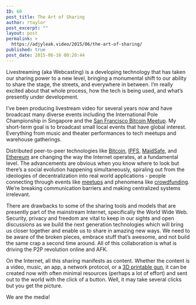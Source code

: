 ```yaml
---
ID: 60
post_title: The Art of Sharing
author: rtaylor
post_excerpt: ""
layout: post
permalink: >
  https://adjyleak.video/2015/06/the-art-of-sharing/
published: true
post_date: 2015-06-16 00:20:44
---
```

Livestreaming (aka Webcasting) is a developing technology that has taken our sharing power to a new level, bringing a monumental shift to our ability to share the stage, the streets, and everywhere in between. I’m really excited about that whole process, how the tech is being used, and what’s presently under development.

I’ve been producing livestream video for several years now and have broadcast many diverse events including the International Pole Championship in Singapore and the <a href="https://www.youtube.com/watch?v=21WcX57TFr8" target="_blank">San Francisco Bitcoin Meetup</a>. My short-term goal is to broadcast small local events that have global interest. Everything from music and theater performances to tech meetups and warehouse gatherings.

Distributed peer-to-peer technologies like <a href="http://www.coindesk.com/information/" target="_blank">Bitcoin</a>, <a href="http://ipfs.io/" target="_blank">IPFS</a>, <a href="http://maidsafe.net/" target="_blank">MaidSafe</a>, and <a href="http://ethereum.org/" target="_blank">Ethereum</a> are changing the way the Internet operates, at a fundamental level. The advancements are obvious when you know where to look but there’s a social evolution happening simultaneously, spiraling out from the ideologies of decentralization into real world applications - people connecting through events like <a href="http://www.meetup.com/" target="_blank">meetups</a> and phenomena like <a href="http://www.rollingstone.com/music/videos/amanda-palmer-addresses-crowdfunding-criticism-in-ted-talk-20130302" target="_blank">crowdfunding</a>. We’re breaking communication barriers and making centralized systems irrelevant.

There are drawbacks to some of the sharing tools and models that are presently part of the mainstream Internet, specifically the World Wide Web. Security, privacy and freedom are vital to keep in our sights and open discussions as we build the next generation technologies which will bring us closer together and enable us to share in amazing new ways. We need to be aware of the broken pieces, embrace stuff that’s awesome, and not build the same crap a second time around. All of this collaboration is what is driving the P2P revolution online and AFK.

On the Internet, all this sharing manifests as content. Whether the content is a video, music, an app, a network protocol, or a <a href="https://defdist.org/" target="_blank">3D printable gun</a>, it can be created now with often minimal resources (perhaps a lot of effort) and sent out to the world with the click of a button. Well, it may take several clicks but you get the picture.

We are the media!